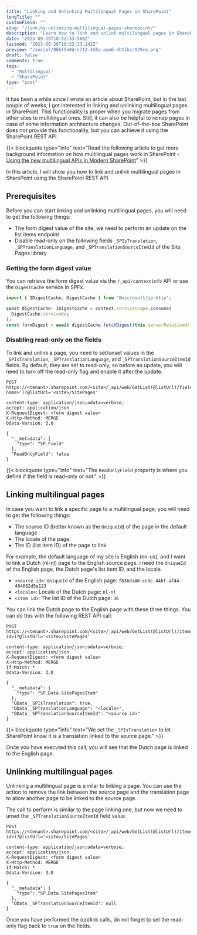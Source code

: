 ```yaml
---
title: "Linking and Unlinking Multilingual Pages in SharePoint"
longTitle: ""
customField: ""
slug: "/linking-unlinking-multilingual-pages-sharepoint/"
description: "Learn how to link and unlink multilingual pages in SharePoint using the REST API."
date: "2023-09-29T10:52:33.580Z"
lastmod: "2023-09-29T10:52:33.142Z"
preview: "/social/86bf5a0d-c713-458a-aaa6-db11bcc929ce.png"
draft: false
comments: true
tags:
  - "Multilingual"
  - "SharePoint"
type: "post"
---
```


It has been a while since I wrote an article about SharePoint, but in the last couple of weeks, I got interested in linking and unlinking multilingual pages in SharePoint. This functionality is proper when you migrate pages from other sites to multilingual ones. Still, it can also be helpful to remap pages in case of some information architecture changes. Out-of-the-box SharePoint does not provide this functionality, but you can achieve it using the SharePoint REST API.

{{< blockquote type="info" text="Read the following article to get more background information on how multilingual pages work in SharePoint - [Using the new multilingual APIs in Modern SharePoint](https://www.eliostruyf.com/multilingual-apis-modern-sharepoint/)" >}}

In this article, I will show you how to link and unlink multilingual pages in SharePoint using the SharePoint REST API.

## Prerequisites

Before you can start linking and unlinking multilingual pages, you will need to get the following things:

- The form digest value of the site, we need to perform an update on the list items endpoint
- Disable read-only on the following fields `_SPIsTranslation`, `_SPTranslationLanguage`, and `_SPTranslationSourceItemId` of the Site Pages library

### Getting the form digest value

You can retrieve the form digest value via the `/_api/contextinfo` API or use the `DigestCache` service in SPFx.

```typescript {linenos=table,noclasses=false}
import { IDigestCache, DigestCache } from "@microsoft/sp-http";

const digestCache: IDigestCache = context.serviceScope.consume(
  DigestCache.serviceKey
);
const formDigest = await digestCache.fetchDigest(this.serverRelativeUrl);
```

### Disabling read-only on the fields

To link and unlink a page, you need to set/unset values in the `_SPIsTranslation`, `_SPTranslationLanguage`, and `_SPTranslationSourceItemId` fields. By default, they are set to read-only, so before an update, you will need to turn off the read-only flag and enable it after the update.

```text {linenos=table,noclasses=false}
POST https://<tenant>.sharepoint.com/<site>/_api/web/GetList(@listUrl)/fields/getByInternalNameOrTitle('<internal name>')?@listUrl='<site>/SitePages'

content-type: application/json;odata=verbose;
accept: application/json
X-RequestDigest: <form digest value>
X-Http-Method: MERGE
Odata-Version: 3.0

{
  "__metadata": {
    "type": "SP.Field"
  },
  "ReadOnlyField": false
}
```

{{< blockquote type="info" text="The `ReadOnlyField` property is where you define if the field is read-only or not." >}}

## Linking multilingual pages

In case you want to link a specific page to a multilingual page, you will need to get the following things:

- The source ID (better known as the `UniqueId`) of the page in the default language
- The locale of the page
- The ID (list item ID) of the page to link

For example, the default language of my site is English (en-us), and I want to link a Dutch (nl-nl) page to the English source page. I need the `UniqueId` of the English page, the Dutch page's list item ID, and the locale.

- `<source id>`: `UniqueId` of the English page: `f836da40-cc3c-44bf-af44-464662d5a123`
- `<locale>`: Locale of the Dutch page: `nl-nl`
- `<item id>`: The list ID of the Dutch page: `36`

You can link the Dutch page to the English page with these three things. You can do this with the following REST API call:

```text {linenos=table,noclasses=false}
POST https://<tenant>.sharepoint.com/<site>/_api/web/GetList(@listUrl)/items(<item id>)?@listUrl='<site>/SitePages'

content-type: application/json;odata=verbose;
accept: application/json
X-RequestDigest: <form digest value>
X-Http-Method: MERGE
If-Match: *
Odata-Version: 3.0

{
  "__metadata": {
    "type": "SP.Data.SitePagesItem"
  },
  "OData__SPIsTranslation": true,
  "OData__SPTranslationLanguage": "<locale>",
  "OData__SPTranslationSourceItemId": "<source id>"
}
```

{{< blockquote type="info" text="We set the `_SPIsTranslation` to let SharePoint know it is a translation linked to the source page." >}}

Once you have executed this call, you will see that the Dutch page is linked to the English page.

## Unlinking multilingual pages

Unlinking a multilingual page is similar to linking a page. You can use the action to remove the link between the source page and the translation page to allow another page to be linked to the source page.

The call to perform is similar to the page linking one, but now we need to unset the `_SPTranslationSourceItemId` field value.

```text {linenos=table,noclasses=false}
POST https://<tenant>.sharepoint.com/<site>/_api/web/GetList(@listUrl)/items(<item id>)?@listUrl='<site>/SitePages'

content-type: application/json;odata=verbose;
accept: application/json
X-RequestDigest: <form digest value>
X-Http-Method: MERGE
If-Match: *
Odata-Version: 3.0

{
  "__metadata": {
    "type": "SP.Data.SitePagesItem"
  },
  "OData__SPTranslationSourceItemId": null
}
```

Once you have performed the (un)link calls, do not forget to set the read-only flag back to `true` on the fields.
